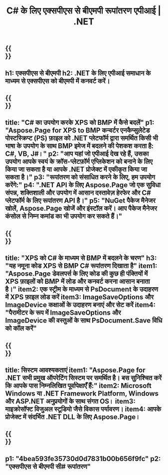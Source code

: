 ﻿---
translation: true
template: /_templates/_conversion-child-net.md
title:  C# के लिए एक्सपीएस से बीएमपी रूपांतरण एपीआई |  .NET
url: /net/conversion/xps-to-bmp/
description: XPS से BMP C# रूपांतरण के लिए नमूना कोड। VB.NET, Asp.NET या किसी .NET आधारित एप्लिकेशन में बैच XPS फ़ाइलों के लिए BMP रूपांतरण के लिए API उदाहरण कोड का उपयोग करें।
informat: XPS
outformat: BMP
otherformats: XPS EPS
---

{{<section banner>}}
---
h1: एक्सपीएस से बीएमपी
h2: .NET के लिए एपीआई समाधान के माध्यम से एक्सपीएस को बीएमपी में कनवर्ट करें।
---

{{<section overview>}}
---
title: "C# का उपयोग करके XPS को BMP में कैसे बदलें"
p1: "Aspose.Page for XPS to BMP कन्वर्टर एनकैप्सुलेटेड पोस्टस्क्रिप्ट (PS) फ़ाइल को .NET प्लेटफॉर्म द्वारा समर्थित किसी भी भाषा के उपयोग के साथ BMP इमेज में बदलने की पेशकश करता है: C#, VB, J#।"
p2: "आप यहां जो एपीआई देख रहे हैं, उसका उपयोग आपके स्वयं के क्रॉस-प्लेटफ़ॉर्म एप्लिकेशन को बनाने के लिए किया जा सकता है या आपके .NET प्रोजेक्ट में एकीकृत किया जा सकता है।"
p3: "रूपांतरण को संसाधित करने के लिए, हम उपयोग करेंगे:"
p4: ".NET API के लिए Aspose.Page जो एक सुविधा संपन्न, शक्तिशाली और उपयोग में आसान दस्तावेज़ हेरफेर और C# प्लेटफॉर्म के लिए रूपांतरण API है।"
p5: "NuGet पैकेज मैनेजर खोलें, Aspose.Page खोजें और इंस्टॉल करें। आप पैकेज मैनेजर कंसोल से निम्न कमांड का भी उपयोग कर सकते हैं।"
---

{{<section feature1>}}
---
title: "XPS को C# के माध्यम से BMP में बदलने के चरण"
h3: "यह नमूना कोड XPS से BMP C# रूपांतरण दिखाता है"
item1: "Aspose.Page डेवलपर्स के लिए कोड की कुछ ही पंक्तियों में XPS फ़ाइलों को BMP में लोड और कनवर्ट करना आसान बनाता है।"
item2: एक स्ट्रीम के माध्यम से PsDocument के उदाहरण में XPS फ़ाइल लोड करें
item3: ImageSaveOptions और ImageDevice कक्षाओं के उदाहरण बनाएं और सेट करें
item4: "पैरामीटर के रूप में ImageSaveOptions और ImageDevice की वस्तुओं के साथ PsDocument.Save विधि को कॉल करें"
---

{{<section feature2>}}
---
title: सिस्टम आवश्यकताएं
item1: "Aspose.Page for .NET सभी प्रमुख ऑपरेटिंग सिस्टम पर समर्थित है। बस सुनिश्चित करें कि आपके पास निम्नलिखित पूर्वापेक्षाएँ हैं:"
item2: Microsoft Windows या .NET Framework Platform, Windows और ASP.NET अनुप्रयोगों के साथ संगत OS।
item3: माइक्रोसॉफ्ट विजुअल स्टूडियो जैसे विकास पर्यावरण।
item4: आपके प्रोजेक्ट में संदर्भित .NET DLL के लिए Aspose.Page।
---

{{<section gist>}}
---
p1: "4bea593fe35730d0d7831b00b656f9fc"
p2: "एक्सपीएस से बीएमपी सी# रूपांतरण"
---
